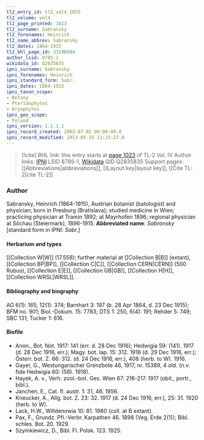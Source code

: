```yaml
---
tl2_entry_id: tl2_vol4_1055
tl2_volume: vol4
tl2_page_printed: 1023
tl2_surname: Sabransky
tl2_forenames: Heinrich
tl2_name_abbrev: Sabransky
tl2_dates: 1864-1915
tl2_bhl_page_id: 33190494
author_lsid: 8785-1
wikidata_id: Q2835835
ipni_surname: Sabransky
ipni_forenames: Heinrich
ipni_standard_form: Sabr.
ipni_dates: 1864-1915
ipni_taxon_scope: 
- Botany
- Pteridophytes
- Bryophytes
ipni_geo_scope: 
- Poland
ipni_version: 1.1.1.1
ipni_record_created: 2003-07-02 00:00:00.0
ipni_record_modified: 2013-05-15 11:25:27.0
---
```


> [!cite] BHL link: this entry starts at [page 1023](https://www.biodiversitylibrary.org/page/33190494) of TL-2 Vol. IV
> Author links: [IPNI](https://www.ipni.org/a/8785-1) LSID 8785-1, [Wikidata](https://www.wikidata.org/wiki/Q2835835) QID Q2835835
> Support pages: [[Abbreviations|abbreviations]], [[Layout key|layout key]], [[Cite TL-2|cite TL-2]]

### Author

Sabransky, Heinrich (1864-1915), Austrian botanist (batologist) and physician; born in Presburg (Bratislava); studied medicine in Wien; practicing physician at Tramin 1892; at Mayrhofen 1896; regional physician at Söchau (Steiermark), 1896-1915. 
**Abbreviated name**: *Sabransky* \[standard form in IPNI: *Sabr.*\]

#### Herbarium and types

[[Collection W|W]] (17.558); further material at [[Collection B|B]] (extant), [[Collection BP|BP]], [[Collection C|C]], [[Collection CERN|CERN]] (500 Rubus), [[Collection E|E]], [[Collection GB|GB]], [[Collection H|H]], [[Collection WRSL|WRSL]].

#### Bibliography and biography

AG 6(1): 165, 12(1): 374; Barnhart 3: 197 (b. 28 Apr 1864, d. 23 Dec 1915); BFM no. 901; Biol.-Dokum. 15: 7783; DTS 1: 250, 6(4): 191; Rehder 5: 749; SBC 131; Tucker 1: 616.

#### Biofile

- Anon., Bot. Not. 1917: 141 (err. d. 28 Dec 1916); Hedwigia 59: (141). 1917 (d. 28 Dec 1916, err.); Magy. bot. lap. 15: 312. 1916 (d. 29 Dec 1916, err.); Österr. bot. Z. 66: 312. (d. 24 Dec 1916, err.), 408 (herb. to W). 1916.
- Gayer, G., Westungarischer Grenzbote 46, 1917, nr. 15389, 4 old. (n.v. fide Hedwigia 60: (58). 1918).
- Hayek, A. v., Verh. zool.-bot. Ges. Wien 67: 216-217. 1917 (obit., portr., bibl.).
- Janchen, E., Cat. fl. austr. 1: 31, 46. 1956.
- Kneucker, A., Allg. bot. Z. 23: 32. 1917 (d. 24 Dec 1916, err.), 25: 31. 1920 (herb. to W).
- Lack, H.W., Willdenowia 10: 81. 1980 (coll. at B extant).
- Pax, F., Grundz. Pfl.-Verbr. Karpathen 46. 1898 (Veg. Erde 2(1)); Bibl. schles. Bot. 20. 1929.
- Szymkiewicz, D., Bibl. Fl. Polsk. 123. 1925.

